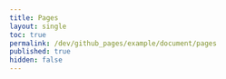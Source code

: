 ```yaml
---
title: Pages
layout: single
toc: true
permalink: /dev/github_pages/example/document/pages
published: true
hidden: false
---
```















